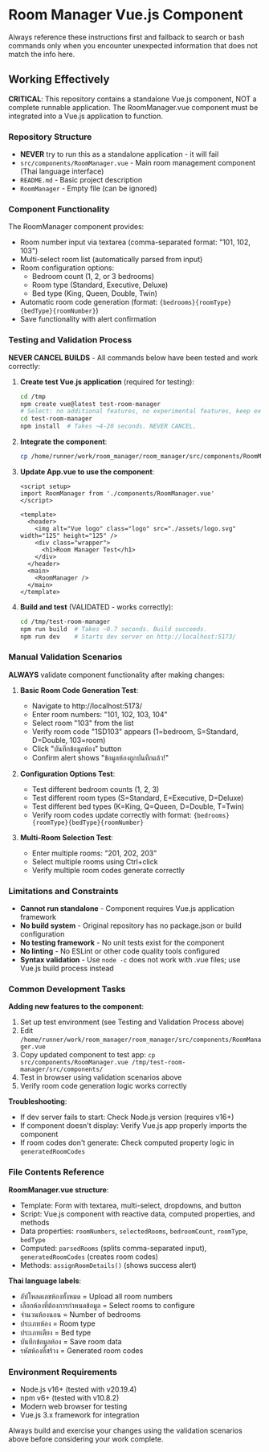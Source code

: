 # Room Manager Vue.js Component

Always reference these instructions first and fallback to search or bash commands only when you encounter unexpected information that does not match the info here.

## Working Effectively

**CRITICAL**: This repository contains a standalone Vue.js component, NOT a complete runnable application. The RoomManager.vue component must be integrated into a Vue.js application to function.

### Repository Structure
- **NEVER** try to run this as a standalone application - it will fail
- `src/components/RoomManager.vue` - Main room management component (Thai language interface)
- `README.md` - Basic project description
- `RoomManager` - Empty file (can be ignored)

### Component Functionality
The RoomManager component provides:
- Room number input via textarea (comma-separated format: "101, 102, 103")
- Multi-select room list (automatically parsed from input)
- Room configuration options:
  - Bedroom count (1, 2, or 3 bedrooms)
  - Room type (Standard, Executive, Deluxe)
  - Bed type (King, Queen, Double, Twin)
- Automatic room code generation (format: `{bedrooms}{roomType}{bedType}{roomNumber}`)
- Save functionality with alert confirmation

### Testing and Validation Process

**NEVER CANCEL BUILDS** - All commands below have been tested and work correctly:

1. **Create test Vue.js application** (required for testing):
   ```bash
   cd /tmp
   npm create vue@latest test-room-manager
   # Select: no additional features, no experimental features, keep example code
   cd test-room-manager
   npm install  # Takes ~4-20 seconds. NEVER CANCEL.
   ```

2. **Integrate the component**:
   ```bash
   cp /home/runner/work/room_manager/room_manager/src/components/RoomManager.vue /tmp/test-room-manager/src/components/
   ```

3. **Update App.vue to use the component**:
   ```vue
   <script setup>
   import RoomManager from './components/RoomManager.vue'
   </script>

   <template>
     <header>
       <img alt="Vue logo" class="logo" src="./assets/logo.svg" width="125" height="125" />
       <div class="wrapper">
         <h1>Room Manager Test</h1>
       </div>
     </header>
     <main>
       <RoomManager />
     </main>
   </template>
   ```

4. **Build and test** (VALIDATED - works correctly):
   ```bash
   cd /tmp/test-room-manager
   npm run build  # Takes ~0.7 seconds. Build succeeds.
   npm run dev    # Starts dev server on http://localhost:5173/
   ```

### Manual Validation Scenarios

**ALWAYS** validate component functionality after making changes:

1. **Basic Room Code Generation Test**:
   - Navigate to http://localhost:5173/
   - Enter room numbers: "101, 102, 103, 104"
   - Select room "103" from the list
   - Verify room code "1SD103" appears (1=bedroom, S=Standard, D=Double, 103=room)
   - Click "บันทึกข้อมูลห้อง" button
   - Confirm alert shows "ข้อมูลห้องถูกบันทึกแล้ว!"

2. **Configuration Options Test**:
   - Test different bedroom counts (1, 2, 3)
   - Test different room types (S=Standard, E=Executive, D=Deluxe)
   - Test different bed types (K=King, Q=Queen, D=Double, T=Twin)
   - Verify room codes update correctly with format: `{bedrooms}{roomType}{bedType}{roomNumber}`

3. **Multi-Room Selection Test**:
   - Enter multiple rooms: "201, 202, 203"
   - Select multiple rooms using Ctrl+click
   - Verify multiple room codes generate correctly

### Limitations and Constraints

- **Cannot run standalone** - Component requires Vue.js application framework
- **No build system** - Original repository has no package.json or build configuration
- **No testing framework** - No unit tests exist for the component
- **No linting** - No ESLint or other code quality tools configured
- **Syntax validation** - Use `node -c` does not work with .vue files; use Vue.js build process instead

### Common Development Tasks

**Adding new features to the component**:
1. Set up test environment (see Testing and Validation Process above)
2. Edit `/home/runner/work/room_manager/room_manager/src/components/RoomManager.vue`
3. Copy updated component to test app: `cp src/components/RoomManager.vue /tmp/test-room-manager/src/components/`
4. Test in browser using validation scenarios above
5. Verify room code generation logic works correctly

**Troubleshooting**:
- If dev server fails to start: Check Node.js version (requires v16+)
- If component doesn't display: Verify Vue.js app properly imports the component
- If room codes don't generate: Check computed property logic in `generatedRoomCodes`

### File Contents Reference

**RoomManager.vue structure**:
- Template: Form with textarea, multi-select, dropdowns, and button
- Script: Vue.js component with reactive data, computed properties, and methods
- Data properties: `roomNumbers`, `selectedRooms`, `bedroomCount`, `roomType`, `bedType`
- Computed: `parsedRooms` (splits comma-separated input), `generatedRoomCodes` (creates room codes)
- Methods: `assignRoomDetails()` (shows success alert)

**Thai language labels**:
- อัปโหลดเลขห้องทั้งหมด = Upload all room numbers
- เลือกห้องที่ต้องการกำหนดข้อมูล = Select rooms to configure
- จำนวนห้องนอน = Number of bedrooms
- ประเภทห้อง = Room type
- ประเภทเตียง = Bed type
- บันทึกข้อมูลห้อง = Save room data
- รหัสห้องที่สร้าง = Generated room codes

### Environment Requirements

- Node.js v16+ (tested with v20.19.4)
- npm v6+ (tested with v10.8.2)
- Modern web browser for testing
- Vue.js 3.x framework for integration

Always build and exercise your changes using the validation scenarios above before considering your work complete.